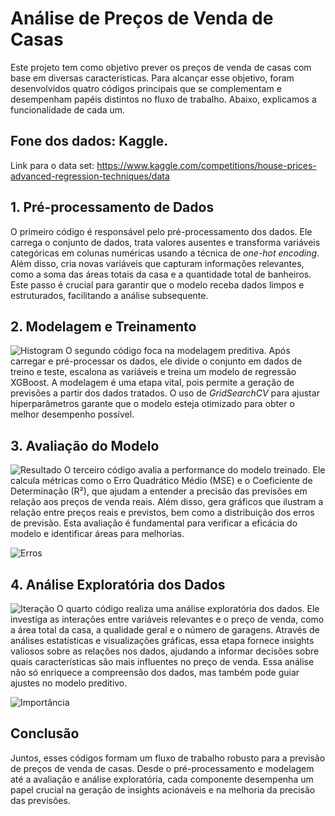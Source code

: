 # Análise de Preços de Venda de Casas

Este projeto tem como objetivo prever os preços de venda de casas com base em diversas características. Para alcançar esse objetivo, foram desenvolvidos quatro códigos principais que se complementam e desempenham papéis distintos no fluxo de trabalho. Abaixo, explicamos a funcionalidade de cada um.

## Fone dos dados: Kaggle.
Link para o data set:
https://www.kaggle.com/competitions/house-prices-advanced-regression-techniques/data

## 1. Pré-processamento de Dados

O primeiro código é responsável pelo pré-processamento dos dados. Ele carrega o conjunto de dados, trata valores ausentes e transforma variáveis categóricas em colunas numéricas usando a técnica de *one-hot encoding*. Além disso, cria novas variáveis que capturam informações relevantes, como a soma das áreas totais da casa e a quantidade total de banheiros. Este passo é crucial para garantir que o modelo receba dados limpos e estruturados, facilitando a análise subsequente.

## 2. Modelagem e Treinamento
![Histogram](https://i.imgur.com/eSQ70Sh.gif)
O segundo código foca na modelagem preditiva. Após carregar e pré-processar os dados, ele divide o conjunto em dados de treino e teste, escalona as variáveis e treina um modelo de regressão XGBoost. A modelagem é uma etapa vital, pois permite a geração de previsões a partir dos dados tratados. O uso de *GridSearchCV* para ajustar hiperparâmetros garante que o modelo esteja otimizado para obter o melhor desempenho possível.



## 3. Avaliação do Modelo
![Resultado](https://i.imgur.com/KRAkete.png)
O terceiro código avalia a performance do modelo treinado. Ele calcula métricas como o Erro Quadrático Médio (MSE) e o Coeficiente de Determinação (R²), que ajudam a entender a precisão das previsões em relação aos preços de venda reais. Além disso, gera gráficos que ilustram a relação entre preços reais e previstos, bem como a distribuição dos erros de previsão. Esta avaliação é fundamental para verificar a eficácia do modelo e identificar áreas para melhorias.

![Erros](https://i.imgur.com/bzFN84c.png)


## 4. Análise Exploratória dos Dados
![Iteração](https://i.imgur.com/JRkjWRx.gif)
O quarto código realiza uma análise exploratória dos dados. Ele investiga as interações entre variáveis relevantes e o preço de venda, como a área total da casa, a qualidade geral e o número de garagens. Através de análises estatísticas e visualizações gráficas, essa etapa fornece insights valiosos sobre as relações nos dados, ajudando a informar decisões sobre quais características são mais influentes no preço de venda. Essa análise não só enriquece a compreensão dos dados, mas também pode guiar ajustes no modelo preditivo.

![Importância](https://i.imgur.com/FfH5RNK.png)

## Conclusão

Juntos, esses códigos formam um fluxo de trabalho robusto para a previsão de preços de venda de casas. Desde o pré-processamento e modelagem até a avaliação e análise exploratória, cada componente desempenha um papel crucial na geração de insights acionáveis e na melhoria da precisão das previsões.
